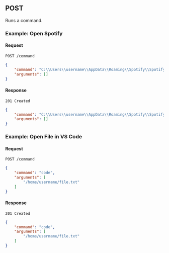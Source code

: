 ## POST

Runs a command.

### Example: Open Spotify

#### Request

`POST /command`

```json
{
    "command": "C:\\Users\\username\\AppData\\Roaming\\Spotify\\Spotify.exe",
    "arguments": []
}
```

#### Response

`201 Created`

```json
{
    "command": "C:\\Users\\username\\AppData\\Roaming\\Spotify\\Spotify.exe",
    "arguments": []
}
```

### Example: Open File in VS Code

#### Request

`POST /command`

```json
{
    "command": "code",
    "arguments": [
        "/home/username/file.txt"
    ]
}
```

#### Response

`201 Created`

```json
{
    "command": "code",
    "arguments": [
        "/home/username/file.txt"
    ]
}
```
